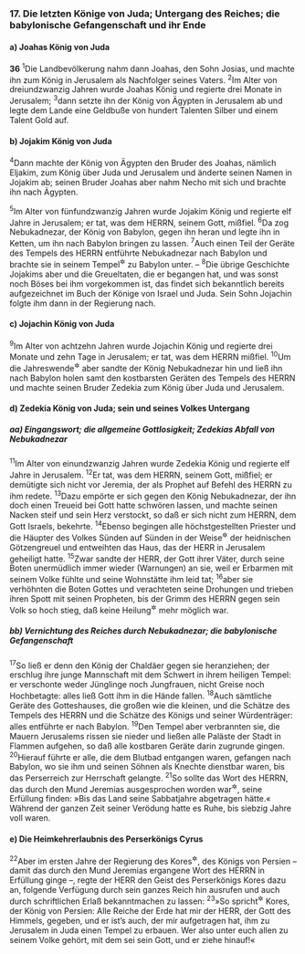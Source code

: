 ### 17. Die letzten Könige von Juda; Untergang des Reiches; die babylonische Gefangenschaft und ihr Ende

#### a) Joahas König von Juda

__36__
<sup>1</sup>Die Landbevölkerung nahm dann Joahas, den Sohn Josias, und machte ihn zum König in Jerusalem als Nachfolger seines Vaters.
<sup>2</sup>Im Alter von dreiundzwanzig Jahren wurde Joahas König und regierte drei Monate in Jerusalem;
<sup>3</sup>dann setzte ihn der König von Ägypten in Jerusalem ab und legte dem Lande eine Geldbuße von hundert Talenten Silber und einem Talent Gold auf.

#### b) Jojakim König von Juda

<sup>4</sup>Dann machte der König von Ägypten den Bruder des Joahas, nämlich Eljakim, zum König über Juda und Jerusalem und änderte seinen Namen in Jojakim ab; seinen Bruder Joahas aber nahm Necho mit sich und brachte ihn nach Ägypten.

<sup>5</sup>Im Alter von fünfundzwanzig Jahren wurde Jojakim König und regierte elf Jahre in Jerusalem; er tat, was dem HERRN, seinem Gott, mißfiel.
<sup>6</sup>Da zog Nebukadnezar, der König von Babylon, gegen ihn heran und legte ihn in Ketten, um ihn nach Babylon bringen zu lassen.
<sup>7</sup>Auch einen Teil der Geräte des Tempels des HERRN entführte Nebukadnezar nach Babylon und brachte sie in seinem Tempel<sup title="oder: Palast">&#x2732;</sup> zu Babylon unter. –
<sup>8</sup>Die übrige Geschichte Jojakims aber und die Greueltaten, die er begangen hat, und was sonst noch Böses bei ihm vorgekommen ist, das findet sich bekanntlich bereits aufgezeichnet im Buch der Könige von Israel und Juda. Sein Sohn Jojachin folgte ihm dann in der Regierung nach.

#### c) Jojachin König von Juda

<sup>9</sup>Im Alter von achtzehn Jahren wurde Jojachin König und regierte drei Monate und zehn Tage in Jerusalem; er tat, was dem HERRN mißfiel.
<sup>10</sup>Um die Jahreswende<sup title="oder: vor Ablauf des Jahres">&#x2732;</sup> aber sandte der König Nebukadnezar hin und ließ ihn nach Babylon holen samt den kostbarsten Geräten des Tempels des HERRN und machte seinen Bruder Zedekia zum König über Juda und Jerusalem.

#### d) Zedekia König von Juda; sein und seines Volkes Untergang

##### aa) Eingangswort; die allgemeine Gottlosigkeit; Zedekias Abfall von Nebukadnezar

<sup>11</sup>Im Alter von einundzwanzig Jahren wurde Zedekia König und regierte elf Jahre in Jerusalem.
<sup>12</sup>Er tat, was dem HERRN, seinem Gott, mißfiel; er demütigte sich nicht vor Jeremia, der als Prophet auf Befehl des HERRN zu ihm redete.
<sup>13</sup>Dazu empörte er sich gegen den König Nebukadnezar, der ihn doch einen Treueid bei Gott hatte schwören lassen, und machte seinen Nacken steif und sein Herz verstockt, so daß er sich nicht zum HERRN, dem Gott Israels, bekehrte.
<sup>14</sup>Ebenso begingen alle höchstgestellten Priester und die Häupter des Volkes Sünden auf Sünden in der Weise<sup title="= Nachahmung">&#x2732;</sup> der heidnischen Götzengreuel und entweihten das Haus, das der HERR in Jerusalem geheiligt hatte.
<sup>15</sup>Zwar sandte der HERR, der Gott ihrer Väter, durch seine Boten unermüdlich immer wieder (Warnungen) an sie, weil er Erbarmen mit seinem Volke fühlte und seine Wohnstätte ihm leid tat;
<sup>16</sup>aber sie verhöhnten die Boten Gottes und verachteten seine Drohungen und trieben ihren Spott mit seinen Propheten, bis der Grimm des HERRN gegen sein Volk so hoch stieg, daß keine Heilung<sup title="= Besänftigung">&#x2732;</sup> mehr möglich war.

##### bb) Vernichtung des Reiches durch Nebukadnezar; die babylonische Gefangenschaft

<sup>17</sup>So ließ er denn den König der Chaldäer gegen sie heranziehen; der erschlug ihre junge Mannschaft mit dem Schwert in ihrem heiligen Tempel: er verschonte weder Jünglinge noch Jungfrauen, nicht Greise noch Hochbetagte: alles ließ Gott ihm in die Hände fallen.
<sup>18</sup>Auch sämtliche Geräte des Gotteshauses, die großen wie die kleinen, und die Schätze des Tempels des HERRN und die Schätze des Königs und seiner Würdenträger: alles entführte er nach Babylon.
<sup>19</sup>Den Tempel aber verbrannten sie, die Mauern Jerusalems rissen sie nieder und ließen alle Paläste der Stadt in Flammen aufgehen, so daß alle kostbaren Geräte darin zugrunde gingen.
<sup>20</sup>Hierauf führte er alle, die dem Blutbad entgangen waren, gefangen nach Babylon, wo sie ihm und seinen Söhnen als Knechte dienstbar waren, bis das Perserreich zur Herrschaft gelangte.
<sup>21</sup>So sollte das Wort des HERRN, das durch den Mund Jeremias ausgesprochen worden war<sup title="Jer 25,11; 3.Mose 26,34">&#x2732;</sup>, seine Erfüllung finden: »Bis das Land seine Sabbatjahre abgetragen hätte.« Während der ganzen Zeit seiner Verödung hatte es Ruhe, bis siebzig Jahre voll waren.

#### e) Die Heimkehrerlaubnis des Perserkönigs Cyrus

<sup>22</sup>Aber im ersten Jahre der Regierung des Kores<sup title="= Cyrus">&#x2732;</sup>, des Königs von Persien – damit das durch den Mund Jeremias ergangene Wort des HERRN in Erfüllung ginge –, regte der HERR den Geist des Perserkönigs Kores dazu an, folgende Verfügung durch sein ganzes Reich hin ausrufen und auch durch schriftlichen Erlaß bekanntmachen zu lassen:
<sup>23</sup>»So spricht<sup title="= Folgendes verfügt">&#x2732;</sup> Kores, der König von Persien: Alle Reiche der Erde hat mir der HERR, der Gott des Himmels, gegeben, und er ist’s auch, der mir aufgetragen hat, ihm zu Jerusalem in Juda einen Tempel zu erbauen. Wer also unter euch allen zu seinem Volke gehört, mit dem sei sein Gott, und er ziehe hinauf!«